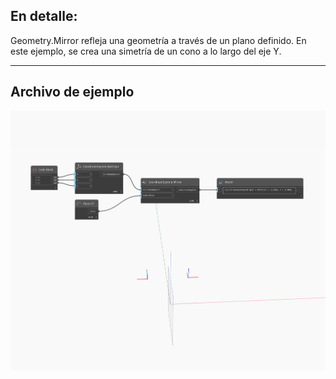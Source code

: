 ## En detalle:
Geometry.Mirror refleja una geometría a través de un plano definido. En este ejemplo, se crea una simetría de un cono a lo largo del eje Y.
___
## Archivo de ejemplo

![Mirror](./Autodesk.DesignScript.Geometry.CoordinateSystem.Mirror_img.jpg)

